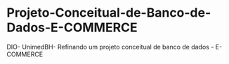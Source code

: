 # Projeto-Conceitual-de-Banco-de-Dados-E-COMMERCE
DIO- UnimedBH- Refinando um projeto conceitual de banco de dados - E-COMMERCE
